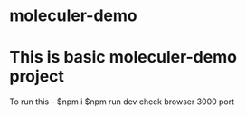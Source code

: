 # moleculer-demo
# This is basic moleculer-demo project 
 To run this -
 $npm i
 $npm run dev
 check browser 3000 port
